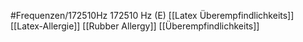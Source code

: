 #Frequenzen/172510Hz
172510 Hz (E)
[[Latex Überempfindlichkeits]]
[[Latex-Allergie]]
[[Rubber Allergy]]
[[Überempfindlichkeits]]